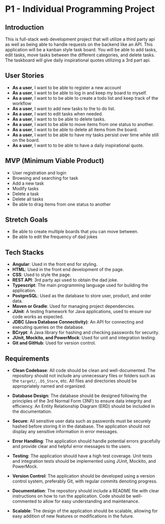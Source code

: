 # P1 - Individual Programming Project

## Introduction

This is full-stack web development project that will utilize a third party api as well as being able to handle requests
on the backend like an API. This application will be a kanban style task board. You will be able to add tasks, edit tasks, move tasks between the different categories, and delete tasks. The taskboard will give daily inspirational quotes utilizing a 3rd part api.

## User Stories

- **As a user**, I want to be able to register a new account
- **As a user**, I want to be able to log in and keep my board to myself.
- **As a user**, I want to to be able to create a todo list and keep track of the workflow
- **As a user**, I want to add new tasks to the to do list.
- **As a user**, I want to edit tasks when needed.
- **As a user**, I want to to be able to delete tasks.
- **As a user**, I want to be able to move items from one status to another.
- **As a user**, I want to be able to delete all items from the board.
- **As a user**, I want to be able to have my tasks persist over time while still on the board.
- **As a user**, I want to to be able to have a daily inspirational quote.

## MVP (Minimum Viable Product)

- User registration and login
- Browsing and searching for task
- Add a new task
- Modify tasks
- Delete a task
- Delete all tasks
- Be able to drag items from one status to another

## Stretch Goals

- Be able to create multiple boards that you can move between.
- Be able to edit the frequency of dad jokes

## Tech Stacks

- **Angular**: Used in the front end for styling.
- **HTML**: Used in the front end development of the page.
- **CSS**: Used to style the page.
- **REST API**: 3rd party api used to obtain the dad joke.
- **Typescript**: The main programming language used for building the application.
- **PostgreSQL**: Used as the database to store user, product, and order data.
- **Maven or Gradle**: Used for managing project dependencies.
- **JUnit**: A testing framework for Java applications, used to ensure our code works as expected.
- **JDBC (Java Database Connectivity)**: An API for connecting and executing queries on the database.
- **BCrypt**: A Java library for hashing and checking passwords for security.
- **JUnit, Mockito, and PowerMock**: Used for unit and integration testing.
- **Git and GitHub**: Used for version control.

## Requirements

- **Clean Codebase**: All code should be clean and well-documented. The repository should not include any unnecessary files or folders such as the `target/`, `.DS_Store`, etc. All files and directories should be appropriately named and organized.

- **Database Design**: The database should be designed following the principles of the 3rd Normal Form (3NF) to ensure data integrity and efficiency. An Entity Relationship Diagram (ERD) should be included in the documentation.

- **Secure**: All sensitive user data such as passwords must be securely hashed before storing it in the database. The application should not display any sensitive information in error messages.

- **Error Handling**: The application should handle potential errors gracefully and provide clear and helpful error messages to the users.

- **Testing**: The application should have a high test coverage. Unit tests and integration tests should be implemented using JUnit, Mockito, and PowerMock.

- **Version Control**: The application should be developed using a version control system, preferably Git, with regular commits denoting progress.

- **Documentation**: The repository should include a README file with clear instructions on how to run the application. Code should be well-commented to allow for easy understanding and maintenance.

- **Scalable**: The design of the application should be scalable, allowing for easy addition of new features or modifications in the future.
